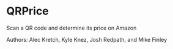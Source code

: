 # QRPrice
Scan a QR code and determine its price on Amazon

Authors: Alec Kretch, Kyle Knez, Josh Redpath, and Mike Finley
